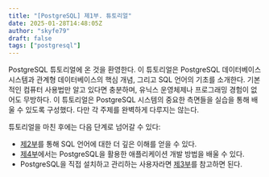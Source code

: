 ```yaml
---
title: "[PostgreSQL] 제1부. 튜토리얼"
date: 2025-01-28T14:48:05Z
author: "skyfe79"
draft: false
tags: ["postgresql"]
---
```


PostgreSQL 튜토리얼에 온 것을 환영한다. 이 튜토리얼은 PostgreSQL 데이터베이스 시스템과 관계형 데이터베이스의 핵심 개념, 그리고 SQL 언어의 기초를 소개한다. 기본적인 컴퓨터 사용법만 알고 있다면 충분하며, 유닉스 운영체제나 프로그래밍 경험이 없어도 무방하다. 이 튜토리얼은 PostgreSQL 시스템의 중요한 측면들을 실습을 통해 배울 수 있도록 구성했다. 다만 각 주제를 완벽하게 다루지는 않는다.

튜토리얼을 마친 후에는 다음 단계로 넘어갈 수 있다:

- [제2부](https://www.postgresql.org/docs/17/sql.html "제2부. SQL 언어")를 통해 SQL 언어에 대한 더 깊은 이해를 얻을 수 있다.
- [제4부](https://www.postgresql.org/docs/17/client-interfaces.html "제4부. 클라이언트 인터페이스")에서는 PostgreSQL을 활용한 애플리케이션 개발 방법을 배울 수 있다.
- PostgreSQL을 직접 설치하고 관리하는 사용자라면 [제3부](https://www.postgresql.org/docs/17/admin.html "제3부. 서버 관리")를 참고하면 된다.

